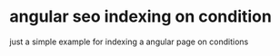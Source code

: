 # angular seo indexing on condition

just a simple example for indexing a angular page on conditions 